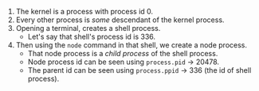 1. The kernel is a process with process id 0.
2. Every other process is _some_ descendant of the kernel process.
3. Opening a terminal, creates a shell process.
   - Let's say that shell's process id is 336.
4. Then using the `node` command in that shell, we create a node process.
   - That node process is a _child process_ of the shell process.
   - Node process id can be seen using `process.pid` -> 20478.
   - The parent id can be seen using `process.ppid` -> 336 (the id of shell process).
